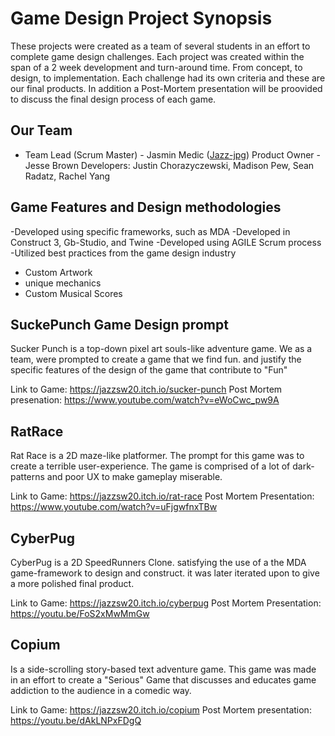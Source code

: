 # Game Design Project Synopsis

These projects were created as a team of several students in an effort to complete game design challenges. Each project was created within the span of a 2 week development and turn-around time. From concept, to design, to implementation. Each challenge had its own criteria and these are our final products. In addition a Post-Mortem presentation will be proovided to discuss the final design process of each game.

## Our Team

* Team Lead (Scrum Master) - Jasmin Medic ([Jazz-jpg](https://github.com/Jazz-jpg))
Product Owner - Jesse Brown
Developers: Justin Chorazyczewski, Madison Pew, Sean Radatz, Rachel Yang

## Game Features and Design methodologies

-Developed using specific frameworks, such as MDA
-Developed in Construct 3, Gb-Studio, and Twine
-Developed using AGILE Scrum process
-Utilized best practices from the game design industry
- Custom Artwork 
- unique mechanics
- Custom Musical Scores



## SuckePunch Game Design prompt

Sucker Punch is a top-down pixel art souls-like adventure game. We as a team, were prompted to create a game that we find fun. and justify the specific features of the design of the game that contribute to "Fun"

Link to Game: https://jazzsw20.itch.io/sucker-punch
Post Mortem presenation: https://www.youtube.com/watch?v=eWoCwc_pw9A


## RatRace

Rat Race is a 2D maze-like platformer. The prompt for this game was to create a terrible user-experience. The game is comprised of a lot of dark-patterns and poor UX to make gameplay miserable.

Link to Game: https://jazzsw20.itch.io/rat-race
Post Mortem Presentation: https://www.youtube.com/watch?v=uFjgwfnxTBw

## CyberPug

CyberPug is a 2D SpeedRunners Clone. satisfying the use of a the MDA game-framework to design and construct. it was later iterated upon to give a more polished final product.

Link to Game: https://jazzsw20.itch.io/cyberpug
Post Mortem Presentation: https://youtu.be/FoS2xMwMmGw

## Copium

Is a side-scrolling story-based text adventure game. This game was made in an effort to create a "Serious" Game that discusses and educates game addiction to the audience in a comedic way. 

Link to Game: https://jazzsw20.itch.io/copium
Post Mortem presentation: https://youtu.be/dAkLNPxFDgQ
